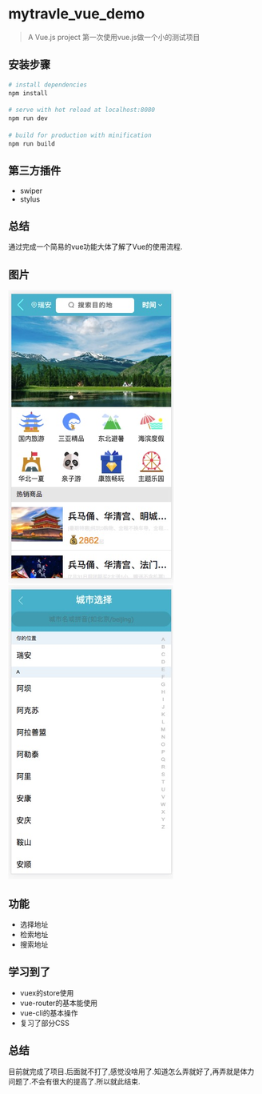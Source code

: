 # mytravle_vue_demo

> A Vue.js project
> 第一次使用vue.js做一个小的测试项目

## 安装步骤

``` bash
# install dependencies
npm install

# serve with hot reload at localhost:8080
npm run dev

# build for production with minification
npm run build

```

## 第三方插件
* swiper
* stylus

## 总结
通过完成一个简易的vue功能大体了解了Vue的使用流程.

## 图片
![图片1](https://github.com/egdw/MyTravle/blob/master/pic/Jietu20180726-151901.jpg)
![图片2](https://github.com/egdw/MyTravle/blob/master/pic/Jietu20180726-151915.jpg)

## 功能
* 选择地址
* 检索地址
* 搜索地址

## 学习到了
* vuex的store使用
* vue-router的基本能使用
* vue-cli的基本操作
* 复习了部分CSS

## 总结
目前就完成了项目.后面就不打了,感觉没啥用了.知道怎么弄就好了,再弄就是体力问题了.不会有很大的提高了.所以就此结束.
